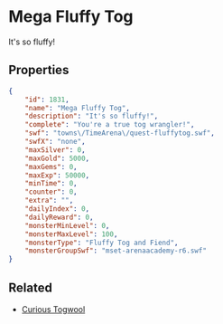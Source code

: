 # Mega Fluffy Tog

It's so fluffy!

## Properties

```json
{
    "id": 1831,
    "name": "Mega Fluffy Tog",
    "description": "It's so fluffy!",
    "complete": "You're a true tog wrangler!",
    "swf": "towns\/TimeArena\/quest-fluffytog.swf",
    "swfX": "none",
    "maxSilver": 0,
    "maxGold": 5000,
    "maxGems": 0,
    "maxExp": 50000,
    "minTime": 0,
    "counter": 0,
    "extra": "",
    "dailyIndex": 0,
    "dailyReward": 0,
    "monsterMinLevel": 0,
    "monsterMaxLevel": 100,
    "monsterType": "Fluffy Tog and Fiend",
    "monsterGroupSwf": "mset-arenaacademy-r6.swf"
}
```

## Related

- [Curious Togwool](../items/20311-curious-togwool.md)

